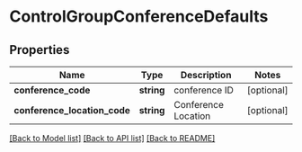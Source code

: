 # ControlGroupConferenceDefaults

## Properties
Name | Type | Description | Notes
------------ | ------------- | ------------- | -------------
**conference_code** | **string** | conference ID | [optional] 
**conference_location_code** | **string** | Conference Location | [optional] 

[[Back to Model list]](../README.md#documentation-for-models) [[Back to API list]](../README.md#documentation-for-api-endpoints) [[Back to README]](../README.md)


